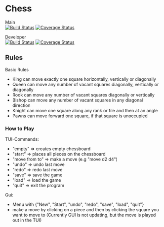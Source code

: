 # Chess

Main
\
[![Build Status](https://travis-ci.com/kugelest/chess.svg?branch=main&kill_cache=1)](https://travis-ci.com/kugelest/chess)
[![Coverage Status](https://coveralls.io/repos/github/kugelest/chess/badge.svg?branch=main&kill_cache=1)](https://coveralls.io/github/kugelest/chess?branch=main&kill_cache=1)

Developer
\
[![Build Status](https://travis-ci.com/kugelest/chess.svg?branch=developer&kill_cache=1)](https://travis-ci.com/kugelest/chess)
[![Coverage Status](https://coveralls.io/repos/github/kugelest/chess/badge.svg?branch=developer&kill_cache=1)](https://coveralls.io/github/kugelest/chess?branch=developer&kill_cache=1)

## Rules

Basic Rules
- King can move exactly one square horizontally, vertically or diagonally
- Queen can move any number of vacant squares diagonally, vertically or diagonally
- Rook can move any number of vacant squares diagonally or vertically
- Bishop can move any number of vacant squares in any diagonal direction
- Knight can move one square along any rank or file and then at an angle
- Pawns can move forward one square, if that square is unoccupied

### How to Play

TUI-Commands:
- "empty"           => creates empty chessboard
- "start"           => places all pieces on the chessboard
- "move from to"    => make a move (e.g "move d2 d4")
- "undo"            => undo last move
- "redo"            => redo last move
- "save"            => save the game
- "load"            => load the game
- "quit"            => exit the program

Gui:
- Menu with {"New", "Start", "undo", "redo", "save", "load", "quit"}
- make a move by clicking on a piece and then by clicking the square you want to move to
  (Currently GUI is not updating, but the move is played out in the TUI)